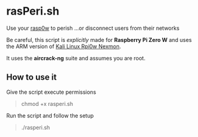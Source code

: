 # rasPeri.sh
Use your [rasp0w](https://www.raspberrypi.org/products/raspberry-pi-zero-w/) to perish ...or disconnect users from their networks

Be careful, this script is *explicitly* made for **Raspberry Pi Zero W** and uses the ARM version of [Kali Linux Rpi0w Nexmon](https://www.offensive-security.com/kali-linux-arm-images/).

It uses the **aircrack-ng** suite and assumes you are root.

## How to use it

Give the script execute permissions
> chmod +x rasperi.sh

Run the script and follow the setup
> ./rasperi.sh
